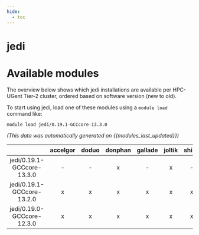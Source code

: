 ```yaml
---
hide:
  - toc
---
```


jedi
====

# Available modules


The overview below shows which jedi installations are available per HPC-UGent Tier-2 cluster, ordered based on software version (new to old).

To start using jedi, load one of these modules using a `module load` command like:

```shell
module load jedi/0.19.1-GCCcore-13.3.0
```

*(This data was automatically generated on {{modules_last_updated}})*  

| |accelgor|doduo|donphan|gallade|joltik|shinx|
| :---: | :---: | :---: | :---: | :---: | :---: | :---: |
|jedi/0.19.1-GCCcore-13.3.0|-|-|x|-|x|-|
|jedi/0.19.1-GCCcore-13.2.0|x|x|x|x|x|x|
|jedi/0.19.0-GCCcore-12.3.0|x|x|x|x|x|x|
